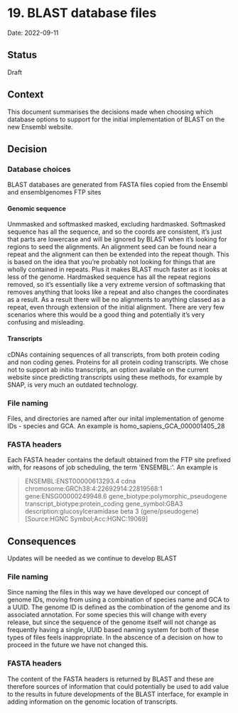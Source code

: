 # 19. BLAST database files

Date: 2022-09-11

## Status

Draft

## Context

This document summarises the decisions made when choosing which database options to support for the initial implementation of BLAST on the new Ensembl website.  

## Decision

### Database choices
BLAST databases are generated from FASTA files copied from the Ensembl and ensemblgenomes FTP sites

#### Genomic sequence
Unmmasked and softmasked masked, excluding hardmasked. Softmasked sequence has all the sequence, and so the coords are consistent, it’s just that parts are lowercase and will be ignored by BLAST when it’s looking for regions to seed the alignments. An alignment seed can be found near a repeat and the alignment can then be extended into the repeat though. This is based on the idea that you’re probably not looking for things that are wholly contained in repeats. Plus it makes BLAST much faster as it looks at less of the genome.
Hardmasked sequence has all the repeat regions removed, so it’s essentially like a very extreme version of softmasking that removes anything that looks like a repeat and also changes the coordinates as a result. As a result there will be no alignments to anything classed as a repeat, even through extension of the initial alignment. There are very few scenarios where this would be a good thing and potentially it’s very confusing and misleading.

#### Transcripts
cDNAs containing sequences of all transcripts, from both protein coding and non coding genes. Proteins for all protein coding transcripts.
We chose not to support ab initio transcripts, an option available on the current website since predicting transcripts using these methods, for example by SNAP, is very much an outdated technology.

### File naming
Files, and directories are named after our inital implementation of genome IDs - species and GCA. An example is homo_sapiens_GCA_000001405_28

### FASTA headers
Each FASTA header contains the default obtained from the FTP site prefixed with, for reasons of job scheduling, the term 'ENSEMBL:'. An example is
>ENSEMBL:ENST00000613293.4 cdna chromosome:GRCh38:4:22692914:22819568:1 gene:ENSG00000249948.6 gene_biotype:polymorphic_pseudogene transcript_biotype:protein_coding gene_symbol:GBA3 description:glucosylceramidase beta 3 (gene/pseudogene) [Source:HGNC Symbol;Acc:HGNC:19069]

## Consequences

Updates will be needed as we continue to develop BLAST

### File naming
Since naming the files in this way we have developed our concept of genome IDs, moving from using a combination of species name and GCA to a UUID. The genome ID is defined as the combination of the genome and its associated annotation. For some species this will change with every release, but since the sequence of the genome itself will not change as frequently having a single, UUID based naming system for both of these types of files feels inappropriate. In the abscence of a decision on how to proceed in the future we have not changed this.

### FASTA headers
The content of the FASTA headers is returned by BLAST and these are therefore sources of information that could potentially be used to add value to the results in future developments of the BLAST interface, for example in adding information on the genomic location of transcripts.